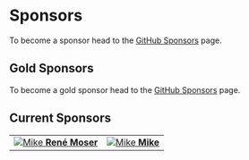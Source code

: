 # Sponsors

To become a sponsor head to the [GitHub Sponsors](https://github.com/sponsors/MasoniteFramework) page.

## Gold Sponsors

To become a gold sponsor head to the [GitHub Sponsors](https://github.com/sponsors/MasoniteFramework) page.

## Current Sponsors

|  |  |
| :-----------: | :-----------: |
| [![Mike](https://avatars.githubusercontent.com/u/23809?s=460&u=cbe03c9202707a14ba43e4e94898b208bbeb693d&v=4) **René Moser**](https://github.com/mkeneqa)      | [![Mike](https://avatars1.githubusercontent.com/u/3219890?v=4) **Mike**](https://github.com/mkeneqa) |




